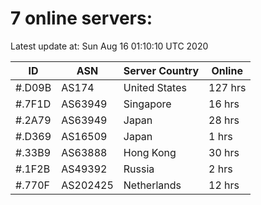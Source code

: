 # 7 online servers:

Latest update at: Sun Aug 16 01:10:10 UTC 2020

| ID | ASN | Server Country | Online |
| -- | --- | -------------- | ------ |
| #.D09B | AS174 | United States | 127 hrs |
| #.7F1D | AS63949 | Singapore | 16 hrs |
| #.2A79 | AS63949 | Japan | 28 hrs |
| #.D369 | AS16509 | Japan | 1 hrs |
| #.33B9 | AS63888 | Hong Kong | 30 hrs |
| #.1F2B | AS49392 | Russia | 2 hrs |
| #.770F | AS202425 | Netherlands | 12 hrs |

